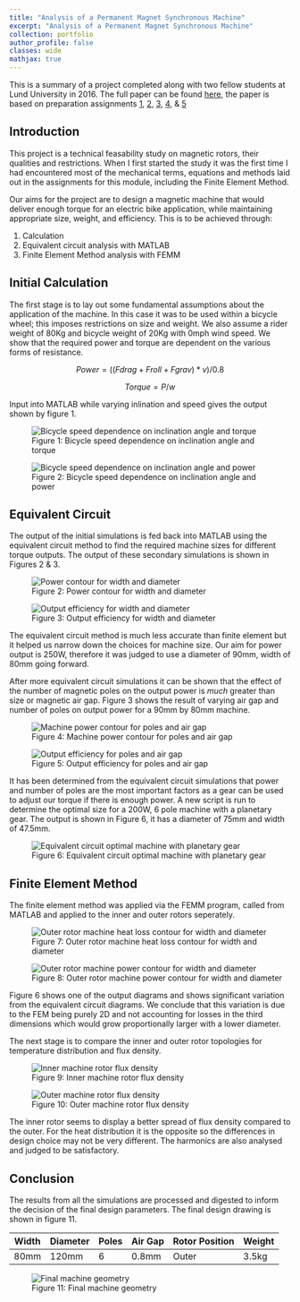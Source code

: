 ```yaml
---
title: "Analysis of a Permanent Magnet Synchronous Machine"
excerpt: "Analysis of a Permanent Magnet Synchronous Machine"
collection: portfolio
author_profile: false
classes: wide
mathjax: true
---
```

This is a summary of a project completed along with two fellow students at Lund University in 2016. The full paper can be found [here](/assets/papers/analysis-permanent-magnet.pdf), the paper is based on preparation assignments [1](/assets/papers/EIEN20-1.pdf), [2](/assets/papers/EIEN20-2.pdf), [3](/assets/papers/EIEN20-3.pdf), [4](/assets/papers/EIEN20-4.pdf), & [5](/assets/papers/EIEN20-5.pdf)  

## Introduction
This project is a technical feasability study on magnetic rotors, their qualities and restrictions. When I first started the study it was the first time I had encountered most of the mechanical terms, equations and methods laid out in the assignments for this module, including the Finite Element Method.  

Our aims for the project are to design a magnetic machine that would deliver enough torque for an electric bike application, while maintaining appropriate size, weight, and efficiency. This is to be achieved through:  

1. Calculation
2. Equivalent circuit analysis with MATLAB
3. Finite Element Method analysis with FEMM

## Initial Calculation
The first stage is to lay out some fundamental assumptions about the application of the machine. In this case it was to be used within a bicycle wheel; this imposes restrictions on size and weight. We also assume a rider weight of 80Kg and bicycle weight of 20Kg with 0mph wind speed. We show that the required power and torque are dependent on the various forms of resistance.

$$Power=((Fdrag + Froll + Fgrav) * v)/0.8$$  

$$Torque = P/w$$

Input into MATLAB while varying inlination and speed gives the output shown by figure 1. 

<figure>
  <img src="{{ site.url }}{{ site.baseurl }}/assets/images/p3-torque-requirement.jpg" alt="Bicycle speed dependence on inclination angle and torque">  
  <figcaption>Figure 1: Bicycle speed dependence on inclination angle and torque</figcaption>
</figure> 

<figure>
  <img src="{{ site.url }}{{ site.baseurl }}/assets/images/p3-power-requirement.jpg" alt="Bicycle speed dependence on inclination angle and power">  
  <figcaption>Figure 2: Bicycle speed dependence on inclination angle and power</figcaption>
</figure> 

## Equivalent Circuit
The output of the initial simulations is fed back into MATLAB using the equivalent circuit method to find the required machine sizes for different torque outputs. The output of these secondary simulations is shown in Figures 2 & 3.

<figure style="width: 450px" class="align-left">
  <img src="{{ site.url }}{{ site.baseurl }}/assets/images/p3-size-power.jpg" alt="Power contour for width and diameter">  
  <figcaption>Figure 2: Power contour for width and diameter</figcaption>
</figure> 

<figure style="width: 450px" class="align-right">
  <img src="{{ site.url }}{{ site.baseurl }}/assets/images/p3-size-efficiency.jpg" alt="Output efficiency for width and diameter">  
  <figcaption>Figure 3: Output efficiency for width and diameter</figcaption>
</figure> 

The equivalent circuit method is much less accurate than finite element but it helped us narrow down the choices for machine size. Our aim for power output is 250W, therefore it was judged to use a diameter of 90mm, width of 80mm going forward.  

After more equivalent circuit simulations it can be shown that the effect of the number of magnetic poles on the output power is *much* greater than size or magnetic air gap. Figure 3 shows the result of varying air gap and number of poles on output power for a 90mm by 80mm machine.  

<figure style="width: 450px" class="align-right">
  <img src="{{ site.url }}{{ site.baseurl }}/assets/images/p3-poles-power.jpg" alt="Machine power contour for poles and air gap">  
  <figcaption>Figure 4: Machine power contour for poles and air gap</figcaption>
</figure> 

<figure style="width: 450px" class="align-left">
  <img src="{{ site.url }}{{ site.baseurl }}/assets/images/p3-poles-efficiency.jpg" alt="Output efficiency for poles and air gap">  
  <figcaption>Figure 5: Output efficiency for poles and air gap</figcaption>
</figure> 

It has been determined from the equivalent circuit simulations that power and number of poles are the most important factors as a gear can be used to adjust our torque if there is enough power. A new script is run to determine the optimal size for a 200W, 6 pole machine with a planetary gear. The output is shown in Figure 6, it has a diameter of 75mm and width of 47.5mm.

<figure>
  <img src="{{ site.url }}{{ site.baseurl }}/assets/images/p3-ecm-output.jpg" alt="Equivalent circuit optimal machine with planetary gear">  
  <figcaption>Figure 6: Equivalent circuit optimal machine with planetary gear</figcaption>
</figure> 

## Finite Element Method
The finite element method was applied via the FEMM program, called from MATLAB and applied to the inner and outer rotors seperately.  

<figure style="width: 450px" class="align-left">
  <img src="{{ site.url }}{{ site.baseurl }}/assets/images/p3-outer-loss.jpg" alt="Outer rotor machine heat loss contour for width and diameter">  
  <figcaption>Figure 7: Outer rotor machine heat loss contour for width and diameter</figcaption>
</figure> 

<figure style="width: 450px" class="align-right">
  <img src="{{ site.url }}{{ site.baseurl }}/assets/images/p3-outer-power.jpg" alt="Outer rotor machine power contour for width and diameter">  
  <figcaption>Figure 8: Outer rotor machine power contour for width and diameter</figcaption>
</figure> 

Figure 6 shows one of the output diagrams and shows significant variation from the equivalent circuit diagrams. We conclude that this variation is due to the FEM being purely 2D and not accounting for losses in the third dimensions which would grow proportionally larger with a lower diameter.  

The next stage is to compare the inner and outer rotor topologies for temperature distribution and flux density. 

<figure style="width: 450px" class="align-left">
  <img src="{{ site.url }}{{ site.baseurl }}/assets/images/p3-inner-flux.jpg" alt="Inner machine rotor flux density">
  <figcaption>Figure 9: Inner machine rotor flux density</figcaption>
</figure> 

<figure style="width: 450px" class="align-right">
    <img src="{{ site.url }}{{ site.baseurl }}/assets/images/p3-outer-flux.jpg" alt="Outer machine rotor flux density">
    <figcaption>Figure 10: Outer machine rotor flux density</figcaption>
</figure>

The inner rotor seems to display a better spread of flux density compared to the outer. For the heat distribution it is the opposite so the differences in design choice may not be very different. The harmonics are also analysed and judged to be satisfactory.  

## Conclusion
The results from all the simulations are processed and digested to inform the decision of the final design parameters. The final design drawing is shown in figure 11.  

|Width|Diameter|Poles|Air Gap|Rotor Position|Weight|
|---|---|---|---|---|---|
|80mm|120mm|6|0.8mm|Outer|3.5kg|  

<figure>
    <img src="{{ site.url }}{{ site.baseurl }}/assets/images/p3-final-geom.jpg" alt="Final machine geometry">
    <figcaption>Figure 11: Final machine geometry</figcaption>
</figure>